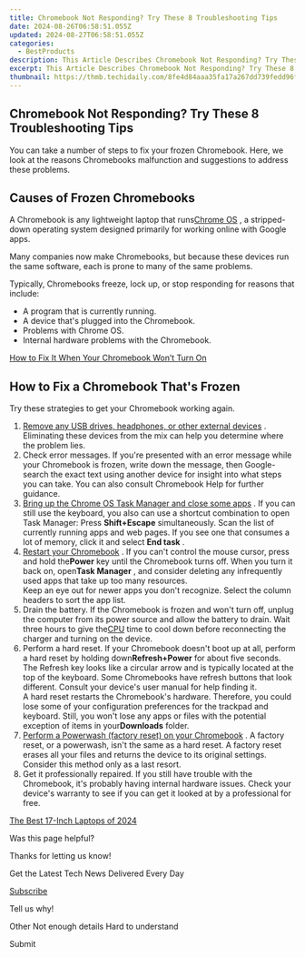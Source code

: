 ```yaml
---
title: Chromebook Not Responding? Try These 8 Troubleshooting Tips
date: 2024-08-26T06:58:51.055Z
updated: 2024-08-27T06:58:51.055Z
categories:
  - BestProducts
description: This Article Describes Chromebook Not Responding? Try These 8 Troubleshooting Tips
excerpt: This Article Describes Chromebook Not Responding? Try These 8 Troubleshooting Tips
thumbnail: https://thmb.techidaily.com/8fe4d84aaa35fa17a267dd739fedd96f93a66f985a73d0610677b87ea0aa7287.jpg
---
```


## Chromebook Not Responding? Try These 8 Troubleshooting Tips
 You can take a number of steps to fix your frozen Chromebook. Here, we look at the reasons Chromebooks malfunction and suggestions to address these problems.

## Causes of Frozen Chromebooks

 A Chromebook is any lightweight laptop that runs[Chrome OS](https://www.lifewire.com/google-chrome-os-1616448) , a stripped-down operating system designed primarily for working online with Google apps.

 Many companies now make Chromebooks, but because these devices run the same software, each is prone to many of the same problems.

 Typically, Chromebooks freeze, lock up, or stop responding for reasons that include:

* A program that is currently running.
* A device that's plugged into the Chromebook.
* Problems with Chrome OS.
* Internal hardware problems with the Chromebook.

[How to Fix It When Your Chromebook Won’t Turn On](https://www.lifewire.com/fix-a-chromebook-that-wont-turn-on-4802489)

## How to Fix a Chromebook That's Frozen

 Try these strategies to get your Chromebook working again.

1. [Remove any USB drives, headphones, or other external devices](https://www.lifewire.com/eject-flash-drive-from-chromebook-4782831) . Eliminating these devices from the mix can help you determine where the problem lies.
2. Check error messages. If you're presented with an error message while your Chromebook is frozen, write down the message, then Google-search the exact text using another device for insight into what steps you can take. You can also consult Chromebook Help for further guidance.
3. [Bring up the Chrome OS Task Manager and close some apps](https://www.lifewire.com/google-chrome-task-manager-4103619) . If you can still use the keyboard, you also can use a shortcut combination to open Task Manager: Press **Shift+Escape** simultaneously. Scan the list of currently running apps and web pages. If you see one that consumes a lot of memory, click it and select **End task** .
4. [Restart your Chromebook](https://www.lifewire.com/how-to-restart-a-chromebook-4771931) . If you can't control the mouse cursor, press and hold the**Power** key until the Chromebook turns off. When you turn it back on, open**Task Manager** , and consider deleting any infrequently used apps that take up too many resources.  
 Keep an eye out for newer apps you don't recognize. Select the column headers to sort the app list.
5. Drain the battery. If the Chromebook is frozen and won't turn off, unplug the computer from its power source and allow the battery to drain. Wait three hours to give the[CPU](https://www.lifewire.com/what-is-a-cpu-2618150) time to cool down before reconnecting the charger and turning on the device.
6. Perform a hard reset. If your Chromebook doesn't boot up at all, perform a hard reset by holding down**Refresh+Power** for about five seconds.  
 The Refresh key looks like a circular arrow and is typically located at the top of the keyboard. Some Chromebooks have refresh buttons that look different. Consult your device's user manual for help finding it.  
 A hard reset restarts the Chromebook's hardware. Therefore, you could lose some of your configuration preferences for the trackpad and keyboard. Still, you won't lose any apps or files with the potential exception of items in your**Downloads** folder.
7. [Perform a Powerwash (factory reset) on your Chromebook](https://www.lifewire.com/how-to-powerwash-chromebook-4687496) . A factory reset, or a powerwash, isn't the same as a hard reset. A factory reset erases all your files and returns the device to its original settings.  
Consider this method only as a last resort.
8. Get it professionally repaired. If you still have trouble with the Chromebook, it's probably having internal hardware issues. Check your device's warranty to see if you can get it looked at by a professional for free.

[The Best 17-Inch Laptops of 2024](https://www.lifewire.com/best-17-inch-laptops-832683)

Was this page helpful?

Thanks for letting us know!

 Get the Latest Tech News Delivered Every Day

[Subscribe](https://www.lifewire.com/#)

Tell us why!

 Other  Not enough details  Hard to understand

 Submit

<ins class="adsbygoogle"
     style="display:block"
     data-ad-format="autorelaxed"
     data-ad-client="ca-pub-7571918770474297"
     data-ad-slot="1223367746"></ins>



<ins class="adsbygoogle"
     style="display:block"
     data-ad-client="ca-pub-7571918770474297"
     data-ad-slot="8358498916"
     data-ad-format="auto"
     data-full-width-responsive="true"></ins>



<!-- affiliate ads begin -->

<!-- affiliate ads end -->